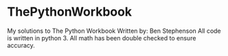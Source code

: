 # ThePythonWorkbook
My solutions to The Python Workbook
Written by: Ben Stephenson
All code is written in python 3.
All math has been double checked to ensure accuracy.

